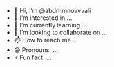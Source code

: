 - 👋 Hi, I’m @abdrhmnovvvali
- 👀 I’m interested in ...
- 🌱 I’m currently learning ...
- 💞️ I’m looking to collaborate on ...
- 📫 How to reach me ...
- 😄 Pronouns: ...
- ⚡ Fun fact: ...

<!---
abdrhmnovvvali/abdrhmnovvvali is a ✨ special ✨ repository because its `README.md` (this file) appears on your GitHub profile.
You can click the Preview link to take a look at your changes.
--->
